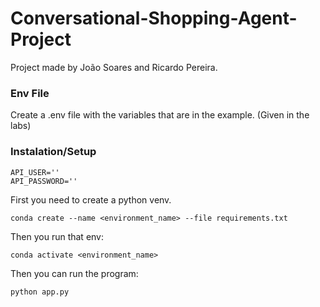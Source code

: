 # Conversational-Shopping-Agent-Project

Project made by João Soares and Ricardo Pereira.

### Env File
Create a .env file with the variables that are in the example. (Given in the labs)
### Instalation/Setup
```
API_USER=''
API_PASSWORD=''
```

First you need to create a python venv.

`conda create --name <environment_name> --file requirements.txt`

Then you run that env:

`conda activate <environment_name>`

Then you can run the program:

`python app.py`
